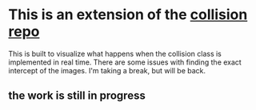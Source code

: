 # This is an extension of the [collision repo](https://github.com/nelliesnoodles/collision)
This is built to visualize what happens when the collision class is implemented in real time.
There are some issues with finding the exact intercept of the images.  I'm taking a break, but 
will be back.



## the work is still in progress

